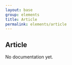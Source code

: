 ```yaml
---
layout: base
group: elements
title: Article
permalink: elements/article
---
```


## Article

<p class="hint hint--error">No documentation yet.</p>